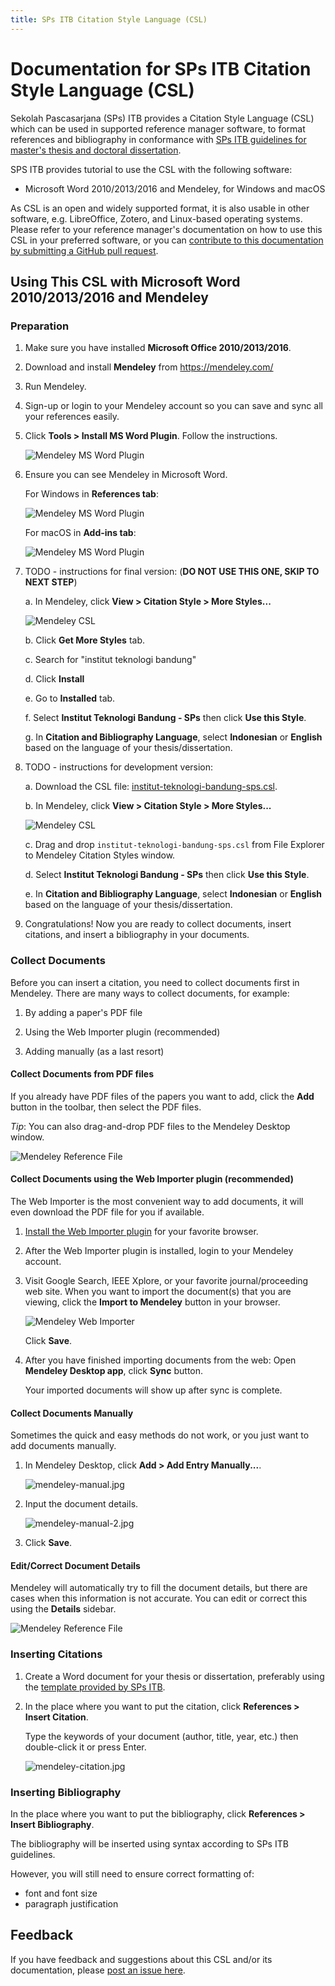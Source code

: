 ```yaml
---
title: SPs ITB Citation Style Language (CSL)
---
```

# Documentation for SPs ITB Citation Style Language (CSL)

Sekolah Pascasarjana (SPs) ITB provides a Citation Style Language (CSL) which can be used in supported reference manager software, to format references and bibliography in conformance with [SPs ITB guidelines for master's thesis and doctoral dissertation](http://www.sps.itb.ac.id/in/pedoman-tesis-dan-disertasi/).

SPS ITB provides tutorial to use the CSL with the following software:

* Microsoft Word 2010/2013/2016 and Mendeley, for Windows and macOS

As CSL is an open and widely supported format, it is also usable in other software, e.g. LibreOffice, Zotero, and Linux-based operating systems. Please refer to your reference manager's documentation on how to use this CSL in your preferred software, or you can [contribute to this documentation by submitting a GitHub pull request](https://github.com/itb-sps/csl).

## Using This CSL with Microsoft Word 2010/2013/2016 and Mendeley

### Preparation

1. Make sure you have installed **Microsoft Office 2010/2013/2016**.

2. Download and install **Mendeley** from https://mendeley.com/

3. Run Mendeley.

4. Sign-up or login to your Mendeley account so you can save and sync all your references easily.

5. Click **Tools > Install MS Word Plugin**. Follow the instructions.

   ![Mendeley MS Word Plugin](mendeley-ms-word-plugin.jpg)

6. Ensure you can see Mendeley in Microsoft Word.

   For Windows in **References tab**:

   ![Mendeley MS Word Plugin](mendeley-ms-word-plugin-windows.jpg)

   For macOS in **Add-ins tab**:

   ![Mendeley MS Word Plugin](mendeley-ms-word-plugin-macos.jpg)

7. TODO - instructions for final version: (**DO NOT USE THIS ONE, SKIP TO NEXT STEP**)

   a. In Mendeley, click **View > Citation Style > More Styles...**

      ![Mendeley CSL](mendeley-csl-01.jpg)

   b. Click **Get More Styles** tab.

   c. Search for "institut teknologi bandung"

   d. Click **Install**

   e. Go to **Installed** tab.

   f. Select **Institut Teknologi Bandung - SPs** then click **Use this Style**.

   g. In **Citation and Bibliography Language**, select **Indonesian** or **English** based on the language of your thesis/dissertation.

8. TODO - instructions for development version: 

   a. Download the CSL file: [institut-teknologi-bandung-sps.csl](https://raw.githubusercontent.com/ceefour/styles/itb-sps/institut-teknologi-bandung-sps.csl).

   b. In Mendeley, click **View > Citation Style > More Styles...**

      ![Mendeley CSL](mendeley-csl-01.jpg)

   c. Drag and drop `institut-teknologi-bandung-sps.csl` from File Explorer to Mendeley Citation Styles window.

   d. Select **Institut Teknologi Bandung - SPs** then click **Use this Style**.

   e. In **Citation and Bibliography Language**, select **Indonesian** or **English** based on the language of your thesis/dissertation.

9. Congratulations! Now you are ready to collect documents, insert citations, and insert a bibliography in your documents.

### Collect Documents

Before you can insert a citation, you need to collect documents first in Mendeley. There are many ways to collect documents, for example:

1. By adding a paper's PDF file

2. Using the Web Importer plugin (recommended)

3. Adding manually (as a last resort)

#### Collect Documents from PDF files

If you already have PDF files of the papers you want to add, click the **Add** button in the toolbar, then select the PDF files.

_Tip_: You can also drag-and-drop PDF files to the Mendeley Desktop window.

![Mendeley Reference File](mendeley-ref-file.jpg)

#### Collect Documents using the Web Importer plugin (recommended)

The Web Importer is the most convenient way to add documents, it will even download the PDF file for you if available.

1. [Install the Web Importer plugin](https://www.mendeley.com/reference-management/web-importer) for your favorite browser.

2. After the Web Importer plugin is installed, login to your Mendeley account.

3. Visit Google Search, IEEE Xplore, or your favorite journal/proceeding web site. When you want to import the document(s) that you are viewing, click the **Import to Mendeley** button in your browser.

   ![Mendeley Web Importer](mendeley-web-importer.jpg)

   Click **Save**.

4. After you have finished importing documents from the web: Open **Mendeley Desktop app**, click **Sync** button.

   Your imported documents will show up after sync is complete.

#### Collect Documents Manually

Sometimes the quick and easy methods do not work, or you just want to add documents manually.

1. In Mendeley Desktop, click **Add > Add Entry Manually...**.

   ![mendeley-manual.jpg](mendeley-manual.jpg)

2. Input the document details.

   ![mendeley-manual-2.jpg](mendeley-manual-2.jpg)

3. Click **Save**.

#### Edit/Correct Document Details

Mendeley will automatically try to fill the document details, but there are cases when this information is not accurate. You can edit or correct this using the **Details** sidebar.

![Mendeley Reference File](mendeley-ref-details.jpg)

### Inserting Citations

1. Create a Word document for your thesis or dissertation, preferably using the [template provided by SPs ITB](http://www.sps.itb.ac.id/in/pedoman-tesis-dan-disertasi/).

2. In the place where you want to put the citation, click **References > Insert Citation**.

   Type the keywords of your document (author, title, year, etc.) then double-click it or press Enter.

   ![mendeley-citation.jpg](mendeley-citation.jpg)

### Inserting Bibliography

In the place where you want to put the bibliography, click **References > Insert Bibliography**.

The bibliography will be inserted using syntax according to SPs ITB guidelines.

However, you will still need to ensure correct formatting of:

* font and font size
* paragraph justification

## Feedback

If you have feedback and suggestions about this CSL and/or its documentation, please [post an issue here](https://github.com/itb-sps/csl/issues).
